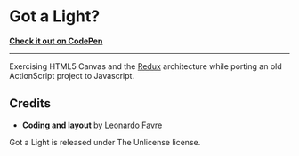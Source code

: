 # Got a Light?

**[Check it out on CodePen](https://codepen.io/leofavre/pen/RZwaNM)**

---

Exercising HTML5 Canvas and the [Redux](http://redux.js.org/) architecture while porting an old ActionScript project to Javascript.

## Credits

* **Coding and layout** by [Leonardo Favre](http://leofavre.com/)

Got a Light is released under The Unlicense license.
